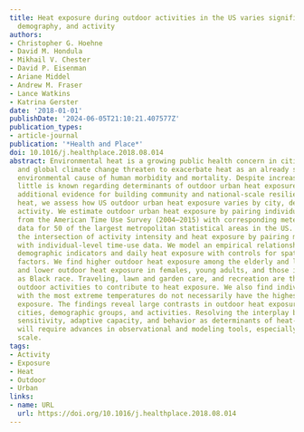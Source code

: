 ```yaml
---
title: Heat exposure during outdoor activities in the US varies significantly by city,
  demography, and activity
authors:
- Christopher G. Hoehne
- David M. Hondula
- Mikhail V. Chester
- David P. Eisenman
- Ariane Middel
- Andrew M. Fraser
- Lance Watkins
- Katrina Gerster
date: '2018-01-01'
publishDate: '2024-06-05T21:10:21.407577Z'
publication_types:
- article-journal
publication: '*Health and Place*'
doi: 10.1016/j.healthplace.2018.08.014
abstract: Environmental heat is a growing public health concern in cities. Urbanization
  and global climate change threaten to exacerbate heat as an already significant
  environmental cause of human morbidity and mortality. Despite increasing risk, very
  little is known regarding determinants of outdoor urban heat exposure. To provide
  additional evidence for building community and national-scale resilience to extreme
  heat, we assess how US outdoor urban heat exposure varies by city, demography, and
  activity. We estimate outdoor urban heat exposure by pairing individual-level data
  from the American Time Use Survey (2004–2015) with corresponding meteorological
  data for 50 of the largest metropolitan statistical areas in the US. We also assess
  the intersection of activity intensity and heat exposure by pairing metabolic intensities
  with individual-level time-use data. We model an empirical relationship between
  demographic indicators and daily heat exposure with controls for spatiotemporal
  factors. We find higher outdoor heat exposure among the elderly and low-income individuals,
  and lower outdoor heat exposure in females, young adults, and those identifying
  as Black race. Traveling, lawn and garden care, and recreation are the most common
  outdoor activities to contribute to heat exposure. We also find individuals in cities
  with the most extreme temperatures do not necessarily have the highest outdoor heat
  exposure. The findings reveal large contrasts in outdoor heat exposure between different
  cities, demographic groups, and activities. Resolving the interplay between exposure,
  sensitivity, adaptive capacity, and behavior as determinants of heat-health risk
  will require advances in observational and modeling tools, especially at the individual
  scale.
tags:
- Activity
- Exposure
- Heat
- Outdoor
- Urban
links:
- name: URL
  url: https://doi.org/10.1016/j.healthplace.2018.08.014
---
```

